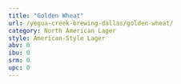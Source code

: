 ```yaml
---
title: "Golden Wheat"
url: /yegua-creek-brewing-dallas/golden-wheat/
category: North American Lager
style: American-Style Lager
abv: 0
ibu: 0
srm: 0
upc: 0
---
```


